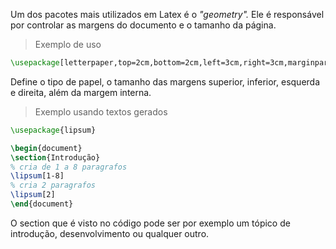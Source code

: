 
Um dos pacotes mais utilizados em Latex é o *"geometry".* Ele é responsável por controlar as margens do documento e o tamanho da página.

> Exemplo de uso

```tex
\usepackage[letterpaper,top=2cm,bottom=2cm,left=3cm,right=3cm,marginparwidth=1.75cm]{geometry}
```

Define o tipo de papel, o tamanho das margens superior, inferior, esquerda e direita, além da margem interna.

> Exemplo usando textos gerados

```tex
\usepackage{lipsum}
```

```tex
\begin{document}
\section{Introdução}
% cria de 1 a 8 paragrafos
\lipsum[1-8]
% cria 2 paragrafos
\lipsum[2]
\end{document}
```

O section que é visto no código pode ser por exemplo um tópico de introdução, desenvolvimento ou qualquer outro.

